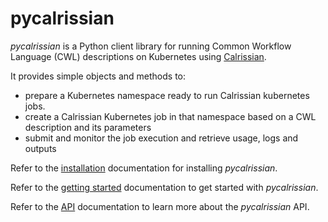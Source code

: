 # pycalrissian

_pycalrissian_ is a Python client library for running Common Workflow Language (CWL) descriptions on Kubernetes using [Calrissian](https://github.com/Duke-GCB/calrissian).

It provides simple objects and methods to:

* prepare a Kubernetes namespace ready to run Calrissian kubernetes jobs.
* create a Calrissian Kubernetes job in that namespace based on a CWL description and its parameters
* submit and monitor the job execution and retrieve usage, logs and outputs

Refer to the [installation](../installation/) documentation for installing _pycalrissian_.

Refer to the [getting started](../gettingstarted/) documentation to get started with _pycalrissian_.

Refer to the [API](../api/pycalrissian/) documentation to learn more about the _pycalrissian_ API.
